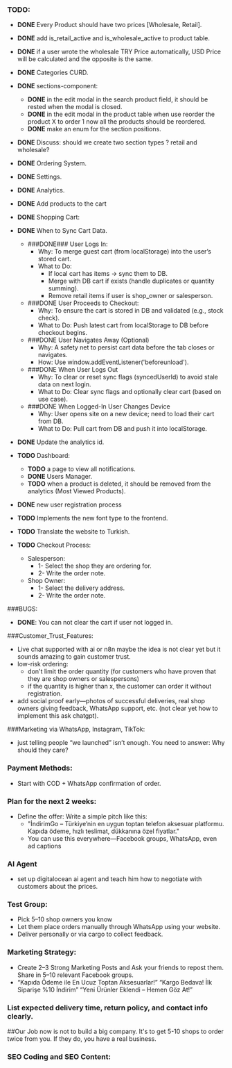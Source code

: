 ### TODO:
- **DONE** Every Product should have two prices [Wholesale, Retail].
- **DONE** add is_retail_active and is_wholesale_active to product table.
- **DONE** if a user wrote the wholesale TRY Price automatically, USD Price will be calculated and the opposite is the same.
- **DONE** Categories CURD.
- **DONE** sections-component:
    - **DONE** in the edit modal in the search product field, it should be rested when the modal is closed.
    - **DONE** in the edit modal in the product table when use reorder the product X to order 1 now all the products should be reordered.
    - **DONE** make an enum for the section positions.
- **DONE** Discuss: should we create two section types ? retail and wholesale?
- **DONE** Ordering System.
- **DONE** Settings.
- **DONE** Analytics.
- **DONE** Add products to the cart
- **DONE** Shopping Cart:
 - **DONE** When to Sync Cart Data.
    - ###DONE### User Logs In:
        - Why: To merge guest cart (from localStorage) into the user’s stored cart.
        - What to Do:
            - If local cart has items → sync them to DB.
            - Merge with DB cart if exists (handle duplicates or quantity summing).
            - Remove retail items if user is shop_owner or salesperson.
    - ###DONE User Proceeds to Checkout:
        - Why: To ensure the cart is stored in DB and validated (e.g., stock check).
        - What to Do: Push latest cart from localStorage to DB before checkout begins.
    - ###DONE  User Navigates Away (Optional)
        - Why: A safety net to persist cart data before the tab closes or navigates.
        - How: Use window.addEventListener('beforeunload').
    - ###DONE When User Logs Out
        - Why: To clear or reset sync flags (syncedUserId) to avoid stale data on next login.
        - What to Do: Clear sync flags and optionally clear cart (based on use case).
    - ###DONE When Logged-In User Changes Device
        - Why: User opens site on a new device; need to load their cart from DB.
        - What to Do: Pull cart from DB and push it into localStorage.
- **DONE** Update the analytics id.


- **TODO** Dashboard:
    - **TODO** a page to view all notifications.
    - **DONE** Users Manager.
    - **TODO** when a product is deleted, it should be removed from the analytics (Most Viewed Products).
- **DONE** new user registration process
- **TODO** Implements the new font type to the frontend.
- **TODO** Translate the website to Turkish.
- **TODO** Checkout Process:
    - Salesperson:
      - 1- Select the shop they are ordering for.
      - 2- Write the order note.
    - Shop Owner:
      - 1- Select the delivery address.
      - 2- Write the order note.

###BUGS:
- **DONE**: You can not clear the cart if user not logged in.




###Customer_Trust_Features:
- Live chat supported with ai or n8n maybe the idea is not clear yet but it sounds amazing to gain customer trust.
- low-risk ordering: 
  - don't limit the order quantity (for customers who have proven that they are shop owners or salespersons)
  - if the quantity is higher than x, the customer can order it without registration.
- add social proof early—photos of successful deliveries, real shop owners giving feedback, WhatsApp support, etc. (not clear yet how to implement this ask chatgpt).


###Marketing via WhatsApp, Instagram, TikTok:
-  just telling people “we launched” isn’t enough. You need to answer: Why should they care?

### Payment Methods:
- Start with COD + WhatsApp confirmation of order.

### Plan for the next 2 weeks:
- Define the offer: Write a simple pitch like this:
  - "İndirimGo – Türkiye’nin en uygun toptan telefon aksesuar platformu. Kapıda ödeme, hızlı teslimat, dükkanına özel fiyatlar."
  - You can use this everywhere—Facebook groups, WhatsApp, even ad captions




### AI Agent
- set up digitalocean ai agent and teach him how to negotiate with customers about the prices.


### Test Group:
- Pick 5–10 shop owners you know
- Let them place orders manually through WhatsApp using your website. 
- Deliver personally or via cargo to collect feedback.


### Marketing Strategy:
- Create 2–3 Strong Marketing Posts and Ask your friends to repost them. Share in 5–10 relevant Facebook groups.
- “Kapıda Ödeme ile En Ucuz Toptan Aksesuarlar!”
  “Kargo Bedava! İlk Siparişe %10 İndirim”
  “Yeni Ürünler Eklendi – Hemen Göz At!”


### List expected delivery time, return policy, and contact info clearly.


##Our Job now is not to build a big company. It's to get 5-10 shops to order twice from you. If they do, you have a real business.


### SEO Coding and SEO Content:
